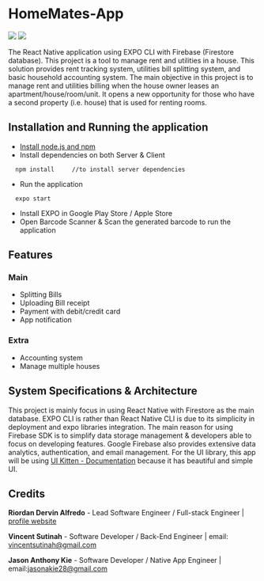 # HomeMates-App
![](https://img.shields.io/npm/v/npm.svg)
![](https://img.shields.io/badge/react--native-v0.60-blue)

The React Native application using EXPO CLI with Firebase (Firestore database). This project is a tool to manage rent and utilities in a house. This solution provides rent tracking system, utilities bill splitting system, and basic household accounting system. The main objective in this project is to manage rent and utilities billing when the house owner leases an apartment/house/room/unit. It opens a new opportunity for those who have a second property (i.e. house) that is used for renting rooms. 

## Installation and Running the application
* [Install node.js and npm](https://wsvincent.com/install-node-js-npm-windows/)
* Install dependencies on both Server & Client
```
  npm install     //to install server dependencies
```
* Run the application 
```
  expo start
```
* Install EXPO in Google Play Store / Apple Store
* Open Barcode Scanner & Scan the generated barcode to run the application

## Features
### Main
* Splitting Bills
* Uploading Bill receipt
* Payment with debit/credit card
* App notification

### Extra
* Accounting system
* Manage multiple houses

## System Specifications & Architecture
This project is mainly focus in using React Native with Firestore as the main database. EXPO CLI is rather than React Native CLI is due to its simplicity in deployment and expo libraries integration. The main reason for using Firebase SDK is to simplify data storage management & developers able to focus on developing features. Google Firebase also provides extensive data analytics, authentication, and email management. For the UI library, this app will be using [UI Kitten - Documentation](https://akveo.github.io/react-native-ui-kitten/docs/components/components-overview) because it has beautiful and simple UI. 

## Credits
__Riordan Dervin Alfredo__ - Lead Software Engineer / Full-stack Engineer | [profile website](https://rioalfredo.com) 

__Vincent Sutinah__ - Software Developer / Back-End Engineer | email: vincentsutinah@gmail.com

__Jason Anthony Kie__ - Software Developer / Native App Engineer | email:jasonakie28@gmail.com
